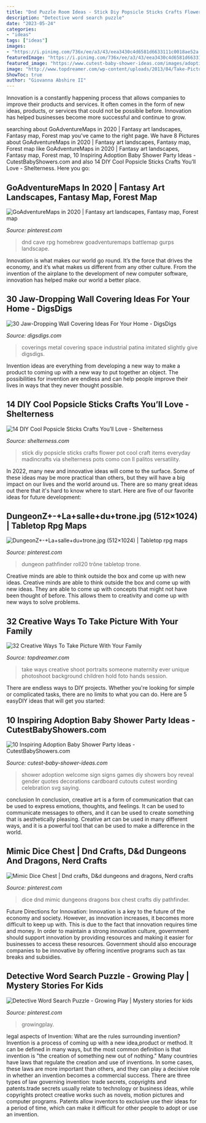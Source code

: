 ```yaml
---
title: "Dnd Puzzle Room Ideas - Stick Diy Popsicle Sticks Crafts Flower Pot Cool Craft Items Everyday Madincrafts Via Shelterness Pots Como Con Ll Palitos Versatility"
description: "Detective word search puzzle"
date: "2023-05-24"
categories:
- "ideas"
tags: ["ideas"]
images:
- "https://i.pinimg.com/736x/ee/a3/43/eea3430c4d6581d6633111c0018ae52a.jpg"
featuredImage: "https://i.pinimg.com/736x/ee/a3/43/eea3430c4d6581d6633111c0018ae52a.jpg"
featured_image: "https://www.cutest-baby-shower-ideas.com/images/adoptionpic5.jpg"
image: "http://www.topdreamer.com/wp-content/uploads/2013/04/Take-Picture-With-Your-Family-14.jpg"
ShowToc: true
author: "Giovanna Abshire II"
---
```



Innovation is a constantly happening process that allows companies to improve their products and services. It often comes in the form of new ideas, products, or services that could not be possible before. Innovation has helped businesses become more successful and continue to grow.

	

		
searching about GoAdventureMaps in 2020 | Fantasy art landscapes, Fantasy map, Forest map you've came to the right page. We have 8 Pictures about GoAdventureMaps in 2020 | Fantasy art landscapes, Fantasy map, Forest map like GoAdventureMaps in 2020 | Fantasy art landscapes, Fantasy map, Forest map, 10 Inspiring Adoption Baby Shower Party Ideas - CutestBabyShowers.com and also 14 DIY Cool Popsicle Sticks Crafts You’ll Love - Shelterness. Here you go:
		
    
## GoAdventureMaps In 2020 | Fantasy Art Landscapes, Fantasy Map, Forest Map

<img loading=lazy src="https://i.pinimg.com/736x/ee/a3/43/eea3430c4d6581d6633111c0018ae52a.jpg" onerror="this.onerror=null;this.src='https://tse4.mm.bing.net/th?id=OIP.KclVT5c3zlOddbESZnmOxwHaLH&amp;pid=15.1';" alt="GoAdventureMaps in 2020 | Fantasy art landscapes, Fantasy map, Forest map">

_Source: pinterest.com_

>dnd cave rpg homebrew goadventuremaps battlemap gurps landscape. 

	

Innovation is what makes our world go round. It’s the force that drives the economy, and it’s what makes us different from any other culture. From the invention of the airplane to the development of new computer software, innovation has helped make our world a better place.

    
## 30 Jaw-Dropping Wall Covering Ideas For Your Home - DigsDigs

<img loading=lazy src="https://www.digsdigs.com/photos/2017/02/18-metal-wall-coverings-with-patina-imitated-to-give-your-space-a-slightly-industrial-look.jpg" onerror="this.onerror=null;this.src='https://tse2.mm.bing.net/th?id=OIP.PV_o5zamuPfvTnuIfGEkuwHaJg&amp;pid=15.1';" alt="30 Jaw-Dropping Wall Covering Ideas For Your Home - DigsDigs">

_Source: digsdigs.com_

>coverings metal covering space industrial patina imitated slightly give digsdigs. 

	

Invention ideas are everything from developing a new way to make a product to coming up with a new way to put together an object. The possibilities for invention are endless and can help people improve their lives in ways that they never thought possible.

    
## 14 DIY Cool Popsicle Sticks Crafts You’ll Love - Shelterness

<img loading=lazy src="https://i.shelterness.com/2016/06/cool-popsicle-sticks-crafts-youll-love-6.jpg" onerror="this.onerror=null;this.src='https://tse2.mm.bing.net/th?id=OIP.bchGQyILhL4svLFtclLxagHaLJ&amp;pid=15.1';" alt="14 DIY Cool Popsicle Sticks Crafts You’ll Love - Shelterness">

_Source: shelterness.com_

>stick diy popsicle sticks crafts flower pot cool craft items everyday madincrafts via shelterness pots como con ll palitos versatility. 

	

In 2022, many new and innovative ideas will come to the surface. Some of these ideas may be more practical than others, but they will have a big impact on our lives and the world around us. There are so many great ideas out there that it's hard to know where to start. Here are five of our favorite ideas for future development:

    
## DungeonZ+-+La+salle+du+trone.jpg (512×1024) | Tabletop Rpg Maps

<img loading=lazy src="https://i.pinimg.com/736x/0f/74/a3/0f74a33be9c14985cedcfb416bbf30dd--gaming-tiles.jpg" onerror="this.onerror=null;this.src='https://tse2.mm.bing.net/th?id=OIP.qkUB7nAFSN7oGx7Sj9YjbQHaO0&amp;pid=15.1';" alt="DungeonZ+-+La+salle+du+trone.jpg (512×1024) | Tabletop rpg maps">

_Source: pinterest.com_

>dungeon pathfinder roll20 trône tabletop trone. 

	

Creative minds are able to think outside the box and come up with new ideas.
Creative minds are able to think outside the box and come up with new ideas. They are able to come up with concepts that might not have been thought of before. This allows them to creativity and come up with new ways to solve problems.

    
## 32 Creative Ways To Take Picture With Your Family

<img loading=lazy src="http://www.topdreamer.com/wp-content/uploads/2013/04/Take-Picture-With-Your-Family-14.jpg" onerror="this.onerror=null;this.src='https://tse2.mm.bing.net/th?id=OIP.MzhVnOK-3oG08CbGg6rkgwHaLG&amp;pid=15.1';" alt="32 Creative Ways To Take Picture With Your Family">

_Source: topdreamer.com_

>take ways creative shoot portraits someone maternity ever unique photoshoot background children hold foto hands session. 

	

There are endless ways to DIY projects. Whether you're looking for simple or complicated tasks, there are no limits to what you can do. Here are 5 easyDIY ideas that will get you started: 

    
## 10 Inspiring Adoption Baby Shower Party Ideas - CutestBabyShowers.com

<img loading=lazy src="https://www.cutest-baby-shower-ideas.com/images/adoptionpic5.jpg" onerror="this.onerror=null;this.src='https://tse1.mm.bing.net/th?id=OIP.Aooc5Ubw_IiMhBu3va1X-AHaML&amp;pid=15.1';" alt="10 Inspiring Adoption Baby Shower Party Ideas - CutestBabyShowers.com">

_Source: cutest-baby-shower-ideas.com_

>shower adoption welcome sign signs games diy showers boy reveal gender quotes decorations cardboard cutouts cutest wording celebration svg saying. 

	

conclusion
In conclusion, creative art is a form of communication that can be used to express emotions, thoughts, and feelings. It can be used to communicate messages to others, and it can be used to create something that is aesthetically pleasing. Creative art can be used in many different ways, and it is a powerful tool that can be used to make a difference in the world.

    
## Mimic Dice Chest | Dnd Crafts, D&amp;d Dungeons And Dragons, Nerd Crafts

<img loading=lazy src="https://i.pinimg.com/736x/21/e0/35/21e0351f4a642f8d50cf08244d8001f8.jpg" onerror="this.onerror=null;this.src='https://tse2.mm.bing.net/th?id=OIP.ViVJFLLfUmXoscnJeEQZnAHaJ3&amp;pid=15.1';" alt="Mimic Dice Chest | Dnd crafts, D&amp;d dungeons and dragons, Nerd crafts">

_Source: pinterest.com_

>dice dnd mimic dungeons dragons box chest crafts diy pathfinder. 

	

Future Directions for Innovation:
Innovation is a key to the future of the economy and society. However, as innovation increases, it becomes more difficult to keep up with. This is due to the fact that innovation requires time and money. In order to maintain a strong innovation culture, government should support innovation by providing resources and making it easier for businesses to access these resources. Government should also encourage companies to be innovative by offering incentive programs such as tax breaks and subsidies.

    
## Detective Word Search Puzzle - Growing Play | Mystery Stories For Kids

<img loading=lazy src="https://i.pinimg.com/736x/7e/5c/a0/7e5ca05c0884e7620c0af8a77964dd1f.jpg" onerror="this.onerror=null;this.src='https://tse3.mm.bing.net/th?id=OIP.tawNtCdrLTq2EkZN40PEbQHaLD&amp;pid=15.1';" alt="Detective Word Search Puzzle - Growing Play | Mystery stories for kids">

_Source: pinterest.com_

>growingplay. 

	

legal aspects of Invention: What are the rules surrounding invention?
Invention is a process of coming up with a new idea,product or method. It can be defined in many ways, but the most common definition is that invention is "the creation of something new out of nothing." Many countries have laws that regulate the creation and use of inventions. In some cases, these laws are more important than others, and they can play a decisive role in whether an invention becomes a commercial success.
There are three types of law governing invention: trade secrets, copyrights and patents.trade secrets usually relate to technology or business ideas, while copyrights protect creative works such as novels, motion pictures and computer programs. Patents allow inventors to exclusive use their ideas for a period of time, which can make it difficult for other people to adopt or use an invention.

